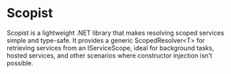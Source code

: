 # Scopist
Scopist is a lightweight .NET library that makes resolving scoped services simple and type-safe. It provides a generic ScopedResolver&lt;T> for retrieving services from an IServiceScope, ideal for background tasks, hosted services, and other scenarios where constructor injection isn’t possible.
